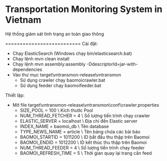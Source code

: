 Transportation Monitoring System in Vietnam
==========================

Hệ thống giám sát tình trạng an toàn giao thông


==========================
Cài đặt:
- Chạy ElasticSearch (Windows chạy bin/elasticsearch.bat)
- Chạy lệnh mvn clean install
- Chạy lệnh mvn assembly:assembly -DdescriptorId=jar-with-dependencies
- Vào thư mục target\vntransmon-release\vntransmon
  + Sử dụng crawler chạy baomoicrawler.bat
  + Sử dụng feeder chạy baomoifeeder.bat

Thiết lập:
- Mở file target\vntransmon-release\vntransmon\conf\crawler.properties
  + SIZE_POOL = 100 \\ Kích thước Pool
  + NUM_THREAD_FETCHER = 4 \\ Số lượng tiến trình chạy crawler
  + ELASTIC_SERVER = localhost \\ Địa chỉ đến Elastic server
  + INDEX_NAME = baomoi_db \\ Tên database
  + TYPE_NEWS_NAME = article \\ Tên bảng chứa các bài báo
  + BAOMOI_STARTID = 1011200 \\ ID bắt đầu thu thập trên Baomoi
  + BAOMOI_ENDID = 1012200 \\ ID kết thúc thu thập trên Baomoi
  + NUM_THREAD_FEEDER = 4 \\ Số lượng tiến trình chạy feeder
  + BAOMOI_REFRESH_TIME = 5 \\ Thời gian quay lại trang cần feed

